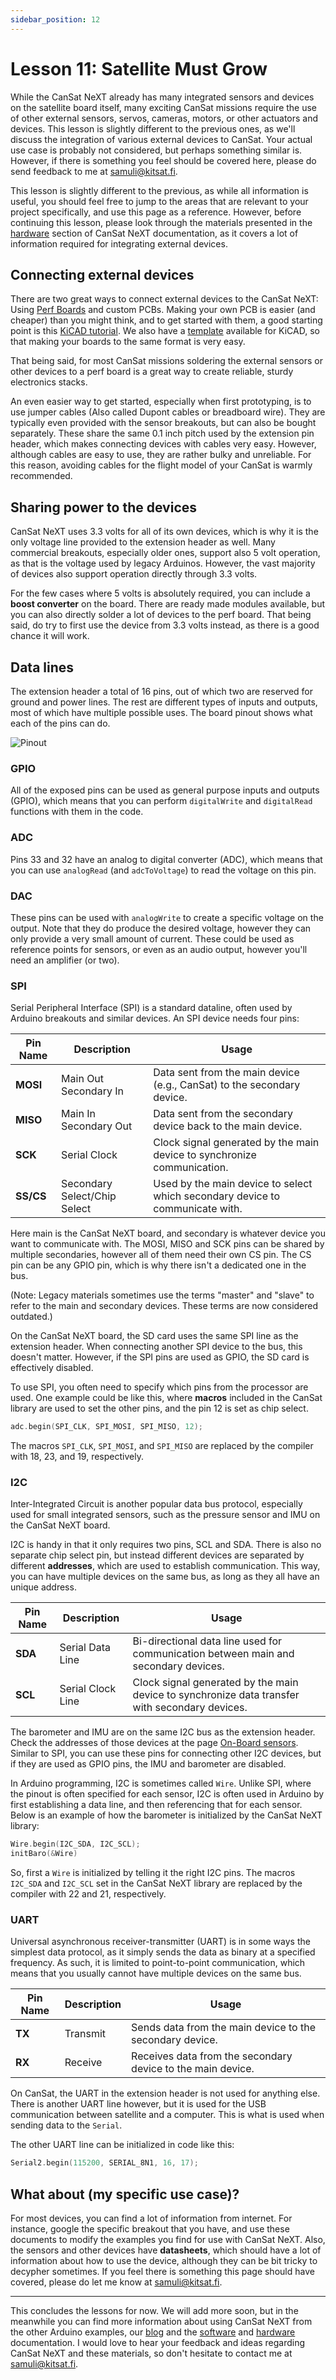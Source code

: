 ```yaml
---
sidebar_position: 12
---
```


# Lesson 11: Satellite Must Grow

While the CanSat NeXT already has many integrated sensors and devices on the satellite board itself, many exciting CanSat missions require the use of other external sensors, servos, cameras, motors, or other actuators and devices. This lesson is slightly different to the previous ones, as we'll discuss the integration of various external devices to CanSat. Your actual use case is probably not considered, but perhaps something similar is. However, if there is something you feel should be covered here, please do send feedback to me at samuli@kitsat.fi.

This lesson is slightly different to the previous, as while all information is useful, you should feel free to jump to the areas that are relevant to your project specifically, and use this page as a reference. However, before continuing this lesson, please look through the materials presented in the [hardware](./../CanSat-hardware/CanSat-hardware.md) section of CanSat NeXT documentation, as it covers a lot of information required for integrating external devices.

## Connecting external devices

There are two great ways to connect external devices to the CanSat NeXT: Using [Perf Boards](../CanSat-accessories/CanSat-NeXT-perf.md) and custom PCBs. Making your own PCB is easier (and cheaper) than you might think, and to get started with them, a good starting point is this [KiCAD tutorial](https://docs.kicad.org/8.0/en/getting_started_in_kicad/getting_started_in_kicad.html). We also have a [template](../CanSat-hardware/mechanical_design.md#designing-a-custom-pcb) available for KiCAD, so that making your boards to the same format is very easy.

That being said, for most CanSat missions soldering the external sensors or other devices to a perf board is a great way to create reliable, sturdy electronics stacks.

An even easier way to get started, especially when first prototyping, is to use jumper cables (Also called Dupont cables or breadboard wire). They are typically even provided with the sensor breakouts, but can also be bought separately. These share the same 0.1 inch pitch used by the extension pin header, which makes connecting devices with cables very easy. However, although cables are easy to use, they are rather bulky and unreliable. For this reason, avoiding cables for the flight model of your CanSat is warmly recommended.

## Sharing power to the devices

CanSat NeXT uses 3.3 volts for all of its own devices, which is why it is the only voltage line provided to the extension header as well. Many commercial breakouts, especially older ones, support also 5 volt operation, as that is the voltage used by legacy Arduinos. However, the vast majority of devices also support operation directly through 3.3 volts.

For the few cases where 5 volts is absolutely required, you can include a **boost converter** on the board. There are ready made modules available, but you can also directly solder a lot of devices to the perf board. That being said, do try to first use the device from 3.3 volts instead, as there is a good chance it will work.

## Data lines

The extension header a total of 16 pins, out of which two are reserved for ground and power lines. The rest are different types of inputs and outputs, most of which have multiple possible uses. The board pinout shows what each of the pins can do. 

![Pinout](../CanSat-hardware/img/pinout.png)

### GPIO

All of the exposed pins can be used as general purpose inputs and outputs (GPIO), which means that you can perform `digitalWrite` and `digitalRead` functions with them in the code.

### ADC

Pins 33 and 32 have an analog to digital converter (ADC), which means that you can use `analogRead` (and `adcToVoltage`) to read the voltage on this pin.

### DAC

These pins can be used with `analogWrite` to create a specific voltage on the output. Note that they do produce the desired voltage, however they can only provide a very small amount of current. These could be used as reference points for sensors, or even as an audio output, however you'll need an amplifier (or two).

### SPI

Serial Peripheral Interface (SPI) is a standard dataline, often used by Arduino breakouts and similar devices. An SPI device needs four pins:

| **Pin Name**    | **Description**                                              | **Usage**                                                       |
|-----------------|--------------------------------------------------------------|-----------------------------------------------------------------|
| **MOSI**        | Main Out Secondary In                                         | Data sent from the main device (e.g., CanSat) to the secondary device. |
| **MISO**        | Main In Secondary Out                                         | Data sent from the secondary device back to the main device.      |
| **SCK**         | Serial Clock                                                  | Clock signal generated by the main device to synchronize communication. |
| **SS/CS**       | Secondary Select/Chip Select                                  | Used by the main device to select which secondary device to communicate with. |

Here main is the CanSat NeXT board, and secondary is whatever device you want to communicate with. The MOSI, MISO and SCK pins can be shared by multiple secondaries, however all of them need their own CS pin. The CS pin can be any GPIO pin, which is why there isn't a dedicated one in the bus. 

(Note: Legacy materials sometimes use the terms "master" and "slave" to refer to the main and secondary devices. These terms are now considered outdated.)

On the CanSat NeXT board, the SD card uses the same SPI line as the extension header. When connecting another SPI device to the bus, this doesn't matter. However, if the SPI pins are used as GPIO, the SD card is effectively disabled.

To use SPI, you often need to specify which pins from the processor are used. One example could be like this, where **macros** included in the CanSat library are used to set the other pins, and the pin 12 is set as chip select.

```Cpp title="Initializing the SPI line for a sensor"
adc.begin(SPI_CLK, SPI_MOSI, SPI_MISO, 12);
```

The macros `SPI_CLK`, `SPI_MOSI`, and `SPI_MISO` are replaced by the compiler with 18, 23, and 19, respectively. 

### I2C

Inter-Integrated Circuit is another popular data bus protocol, especially used for small integrated sensors, such as the pressure sensor and IMU on the CanSat NeXT board. 

I2C is handy in that it only requires two pins, SCL and SDA. There is also no separate chip select pin, but instead different devices are separated by different **addresses**, which are used to establish communication. This way, you can have multiple devices on the same bus, as long as they all have an unique address.

| **Pin Name** | **Description**          | **Usage**                                                     |
|--------------|--------------------------|---------------------------------------------------------------|
| **SDA**      | Serial Data Line          | Bi-directional data line used for communication between main and secondary devices. |
| **SCL**      | Serial Clock Line         | Clock signal generated by the main device to synchronize data transfer with secondary devices. |

The barometer and IMU are on the same I2C bus as the extension header. Check the addresses of those devices at the page [On-Board sensors](../CanSat-hardware/on_board_sensors.md#inertial-measurement-unit). Similar to SPI, you can use these pins for connecting other I2C devices, but if they are used as GPIO pins, the IMU and barometer are disabled.

In Arduino programming, I2C is sometimes called `Wire`. Unlike SPI, where the pinout is often specified for each sensor, I2C is often used in Arduino by first establishing a data line, and then referencing that for each sensor. Below is an example of how the barometer is initialized by the CanSat NeXT library:

```Cpp title="Initializing the second serial line"
Wire.begin(I2C_SDA, I2C_SCL);
initBaro(&Wire)
```

So, first a `Wire` is initialized by telling it the right I2C pins. The macros `I2C_SDA` and `I2C_SCL` set in the CanSat NeXT library are replaced by the compiler with 22 and 21, respectively.

### UART

Universal asynchronous receiver-transmitter (UART) is in some ways the simplest data protocol, as it simply sends the data as binary at a specified frequency. As such, it is limited to point-to-point communication, which means that you usually cannot have multiple devices on the same bus.

| **Pin Name** | **Description**          | **Usage**                                                     |
|--------------|--------------------------|---------------------------------------------------------------|
| **TX**       | Transmit                  | Sends data from the main device to the secondary device.       |
| **RX**       | Receive                   | Receives data from the secondary device to the main device.    |

On CanSat, the UART in the extension header is not used for anything else. There is another UART line however, but it is used for the USB communication between satellite and a computer. This is what is used when sending data to the `Serial`. 

The other UART line can be initialized in code like this:

```Cpp title="Initializing the second serial line"
Serial2.begin(115200, SERIAL_8N1, 16, 17);
```

## What about (my specific use case)?

For most devices, you can find a lot of information from internet. For instance, google the specific breakout that you have, and use these documents to modify the examples you find for use with CanSat NeXT. Also, the sensors and other devices have **datasheets**, which should have a lot of information about how to use the device, although they can be bit tricky to decypher sometimes. If you feel there is something this page should have covered, please do let me know at samuli@kitsat.fi.

---

This concludes the lessons for now. We will add more soon, but in the meanwhile you can find more information about using CanSat NeXT from the other Arduino examples, our [blog](./../../blog/) and the [software](./../CanSat-software/CanSat-software.md) and [hardware](./../CanSat-hardware/CanSat-hardware.md) documentation. I would love to hear your feedback and ideas regarding CanSat NeXT and these materials, so don't hesitate to contact me at samuli@kitsat.fi.